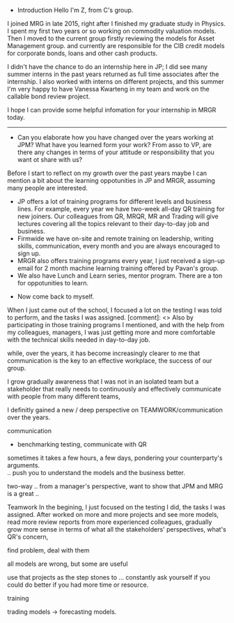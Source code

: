 - Introduction
Hello I'm Z, from C's group.

I joined MRG in late 2015, right after I finished my graduate study in Physics.
I spent my first two years or so working on commodity valuation models. 
Then I moved to the current group 
firstly reviewing the models for Asset Management group.
and currently are responsible for the CIB credit models for corporate bonds, loans and other cash products.

I didn't have the chance to do an internship here in JP; 
I did see many summer interns in the past years
returned as full time associates after the internship.
I also worked with interns on different projects,
and this summer I'm very happy to have Vanessa Kwarteng in my team and work on the callable bond review project. 

I hope I can provide some helpful infomation for your internship in MRGR today. 

---

- Can you elaborate how you have changed over the years working at JPM? What have you learned form your work? From asso to VP, are there any changes in terms of your attitude or responsibility that you want ot share with us?

Before I start to reflect on my growth over the past years
maybe I can mention a bit about the learning oppotunities in JP and MRGR, assuming many people are interested. 

  * JP offers a lot of training programs for different levels and business lines. 
  For example, every year we have two-week all-day QR training for new joiners.
  Our colleagues from QR, MRQR, MR and Trading will give lectures covering all the topics relevant to their day-to-day job and business.
  * Firmwide we have on-site and remote training on leadership, writing skills, communication, every month and you are always encouraged to 
  sign up. 
  * MRGR also offers training programs every year, I just received a sign-up email for 2 month machine learning training offered by Pavan's group. 
  * We also have Lunch and Learn series, mentor program. 
  There are a ton for oppotunities to learn. 

- Now come back to myself.

When I just came out of the school, I focused a lot on the testing I was told to perform, and the tasks I was assigned.
[comment]: <> Also by participating in those training programs I mentioned, and with the help from my colleagues, managers, 
I was just getting more and more comfortable with the technical skills needed in day-to-day job.

while, over the years, it has become increasingly clearer to me that
communication is the key to an effective workplace, the success of our group.




I grow gradually awareness that I was not in an isolated team but a stakeholder that really needs to continuously and effectively communicate with 
people from many different teams,  

I definitly gained a new / deep perspective on TEAMWORK/communication over the years. 


communication 
 - benchmarking testing, communicate with QR

sometimes it takes a few hours, a few days, pondering your counterparty's arguments.  
.. 
push you to understand the models and the business better. 



two-way .. 
from a manager's perspective, want to show that JPM and MRG is a great .. 






Teamwork
In the begining, I just focused on the testing I did, the tasks I was assigned. 
After worked on more and more projects and see more models, read more review reports from more experienced colleagues,
gradually 
grow more sense in terms of what all the stakeholders' perspectives, what's QR's concern, 



find problem, deal with them 


all models are wrong, but some are useful

use that projects as the step stones to ... 
constantly ask yourself if you could do better if you had more time or resource. 



training



trading models -> forecasting models.
